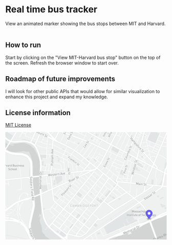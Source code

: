 # Real time bus tracker

View an animated marker showing the bus stops between MIT and Harvard.
&nbsp; 

## How to run

Start by clicking on the "View MIT-Harvard bus stop" button on the top of the screen. Refresh the browser window to start over.
&nbsp; 

## Roadmap of future improvements

I will look for other public APIs that would allow for similar visualization to enhance this project and expand my knowledge.  

## License information

[MIT License](https://github.com/mionova/Real-time-bus-tracker/blob/main/LICENSE) 
&nbsp;

<img src="https://github.com/mionova/Real-time-bus-tracker/blob/main/demo/img-bus-tracker.png">